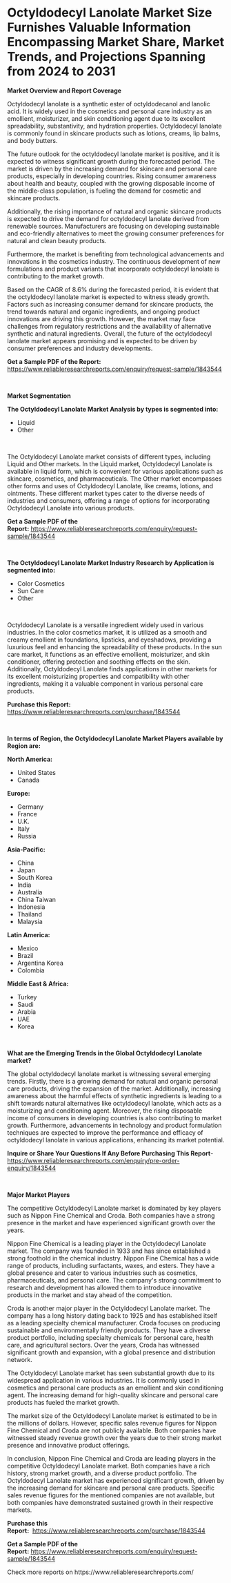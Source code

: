 <p><h1>Octyldodecyl Lanolate Market Size Furnishes Valuable Information Encompassing Market Share, Market Trends, and Projections Spanning from 2024 to 2031</h1></p><p><strong>Market Overview and Report Coverage</strong></p>
<p><p>Octyldodecyl lanolate is a synthetic ester of octyldodecanol and lanolic acid. It is widely used in the cosmetics and personal care industry as an emollient, moisturizer, and skin conditioning agent due to its excellent spreadability, substantivity, and hydration properties. Octyldodecyl lanolate is commonly found in skincare products such as lotions, creams, lip balms, and body butters.</p><p>The future outlook for the octyldodecyl lanolate market is positive, and it is expected to witness significant growth during the forecasted period. The market is driven by the increasing demand for skincare and personal care products, especially in developing countries. Rising consumer awareness about health and beauty, coupled with the growing disposable income of the middle-class population, is fueling the demand for cosmetic and skincare products.</p><p>Additionally, the rising importance of natural and organic skincare products is expected to drive the demand for octyldodecyl lanolate derived from renewable sources. Manufacturers are focusing on developing sustainable and eco-friendly alternatives to meet the growing consumer preferences for natural and clean beauty products.</p><p>Furthermore, the market is benefiting from technological advancements and innovations in the cosmetics industry. The continuous development of new formulations and product variants that incorporate octyldodecyl lanolate is contributing to the market growth.</p><p>Based on the CAGR of 8.6% during the forecasted period, it is evident that the octyldodecyl lanolate market is expected to witness steady growth. Factors such as increasing consumer demand for skincare products, the trend towards natural and organic ingredients, and ongoing product innovations are driving this growth. However, the market may face challenges from regulatory restrictions and the availability of alternative synthetic and natural ingredients. Overall, the future of the octyldodecyl lanolate market appears promising and is expected to be driven by consumer preferences and industry developments.</p></p>
<p><strong>Get a Sample PDF of the Report:</strong> <a href="https://www.reliableresearchreports.com/enquiry/request-sample/1843544">https://www.reliableresearchreports.com/enquiry/request-sample/1843544</a></p>
<p>&nbsp;</p>
<p><strong>Market Segmentation</strong></p>
<p><strong>The Octyldodecyl Lanolate Market Analysis by types is segmented into:</strong></p>
<p><ul><li>Liquid</li><li>Other</li></ul></p>
<p>&nbsp;</p>
<p><p>The Octyldodecyl Lanolate market consists of different types, including Liquid and Other markets. In the Liquid market, Octyldodecyl Lanolate is available in liquid form, which is convenient for various applications such as skincare, cosmetics, and pharmaceuticals. The Other market encompasses other forms and uses of Octyldodecyl Lanolate, like creams, lotions, and ointments. These different market types cater to the diverse needs of industries and consumers, offering a range of options for incorporating Octyldodecyl Lanolate into various products.</p></p>
<p><strong>Get a Sample PDF of the Report:</strong>&nbsp;<a href="https://www.reliableresearchreports.com/enquiry/request-sample/1843544">https://www.reliableresearchreports.com/enquiry/request-sample/1843544</a></p>
<p>&nbsp;</p>
<p><strong>The Octyldodecyl Lanolate Market Industry Research by Application is segmented into:</strong></p>
<p><ul><li>Color Cosmetics</li><li>Sun Care</li><li>Other</li></ul></p>
<p>&nbsp;</p>
<p><p>Octyldodecyl Lanolate is a versatile ingredient widely used in various industries. In the color cosmetics market, it is utilized as a smooth and creamy emollient in foundations, lipsticks, and eyeshadows, providing a luxurious feel and enhancing the spreadability of these products. In the sun care market, it functions as an effective emollient, moisturizer, and skin conditioner, offering protection and soothing effects on the skin. Additionally, Octyldodecyl Lanolate finds applications in other markets for its excellent moisturizing properties and compatibility with other ingredients, making it a valuable component in various personal care products.</p></p>
<p><strong>Purchase this Report:</strong>&nbsp; <a href="https://www.reliableresearchreports.com/purchase/1843544">https://www.reliableresearchreports.com/purchase/1843544</a></p>
<p>&nbsp;</p>
<p><strong>In terms of Region, the Octyldodecyl Lanolate Market Players available by Region are:</strong></p>
<p>
    <p> <strong> North America: </strong>
        <ul>
            <li>United States</li>
            <li>Canada</li>
        </ul>
        </p> 
    <p> <strong> Europe: </strong>
        <ul>
            <li>Germany</li>
            <li>France</li>
            <li>U.K.</li>
            <li>Italy</li>
            <li>Russia</li>
        </ul>
        </p> 
    <p> <strong> Asia-Pacific: </strong>
        <ul>
            <li>China</li>
            <li>Japan</li>
            <li>South Korea</li>
            <li>India</li>
            <li>Australia</li>
            <li>China Taiwan</li>
            <li>Indonesia</li>
            <li>Thailand</li>
            <li>Malaysia</li>
        </ul>
        </p> 
    <p> <strong> Latin America: </strong>
        <ul>
            <li>Mexico</li>
            <li>Brazil</li>
            <li>Argentina Korea</li>
            <li>Colombia</li>
        </ul>
        </p> 
    <p> <strong> Middle East & Africa: </strong>
        <ul>
            <li>Turkey</li>
            <li>Saudi</li>
            <li>Arabia</li>
            <li>UAE</li>
            <li>Korea</li>
        </ul>
    </p>
    </p>
<p>&nbsp;</p>
<p><strong>What are the Emerging Trends in the Global Octyldodecyl Lanolate market?</strong></p>
<p><p>The global octyldodecyl lanolate market is witnessing several emerging trends. Firstly, there is a growing demand for natural and organic personal care products, driving the expansion of the market. Additionally, increasing awareness about the harmful effects of synthetic ingredients is leading to a shift towards natural alternatives like octyldodecyl lanolate, which acts as a moisturizing and conditioning agent. Moreover, the rising disposable income of consumers in developing countries is also contributing to market growth. Furthermore, advancements in technology and product formulation techniques are expected to improve the performance and efficacy of octyldodecyl lanolate in various applications, enhancing its market potential.</p></p>
<p><strong>Inquire or Share Your Questions If Any Before Purchasing This Report</strong>- <a href="https://www.reliableresearchreports.com/enquiry/pre-order-enquiry/1843544">https://www.reliableresearchreports.com/enquiry/pre-order-enquiry/1843544</a></p>
<p>&nbsp;</p>
<p><strong>Major Market Players</strong></p>
<p><p>The competitive Octyldodecyl Lanolate market is dominated by key players such as Nippon Fine Chemical and Croda. Both companies have a strong presence in the market and have experienced significant growth over the years.</p><p>Nippon Fine Chemical is a leading player in the Octyldodecyl Lanolate market. The company was founded in 1933 and has since established a strong foothold in the chemical industry. Nippon Fine Chemical has a wide range of products, including surfactants, waxes, and esters. They have a global presence and cater to various industries such as cosmetics, pharmaceuticals, and personal care. The company's strong commitment to research and development has allowed them to introduce innovative products in the market and stay ahead of the competition.</p><p>Croda is another major player in the Octyldodecyl Lanolate market. The company has a long history dating back to 1925 and has established itself as a leading specialty chemical manufacturer. Croda focuses on producing sustainable and environmentally friendly products. They have a diverse product portfolio, including specialty chemicals for personal care, health care, and agricultural sectors. Over the years, Croda has witnessed significant growth and expansion, with a global presence and distribution network.</p><p>The Octyldodecyl Lanolate market has seen substantial growth due to its widespread application in various industries. It is commonly used in cosmetics and personal care products as an emollient and skin conditioning agent. The increasing demand for high-quality skincare and personal care products has fueled the market growth.</p><p>The market size of the Octyldodecyl Lanolate market is estimated to be in the millions of dollars. However, specific sales revenue figures for Nippon Fine Chemical and Croda are not publicly available. Both companies have witnessed steady revenue growth over the years due to their strong market presence and innovative product offerings.</p><p>In conclusion, Nippon Fine Chemical and Croda are leading players in the competitive Octyldodecyl Lanolate market. Both companies have a rich history, strong market growth, and a diverse product portfolio. The Octyldodecyl Lanolate market has experienced significant growth, driven by the increasing demand for skincare and personal care products. Specific sales revenue figures for the mentioned companies are not available, but both companies have demonstrated sustained growth in their respective markets.</p></p>
<p><strong>Purchase this Report:</strong>&nbsp;&nbsp;<a href="https://www.reliableresearchreports.com/purchase/1843544">https://www.reliableresearchreports.com/purchase/1843544</a></p>
<p></p>
<p><strong>Get a Sample PDF of the Report:</strong>&nbsp;<a href="https://www.reliableresearchreports.com/enquiry/request-sample/1843544">https://www.reliableresearchreports.com/enquiry/request-sample/1843544</a></p>
<p>Check more reports on https://www.reliableresearchreports.com/</p>